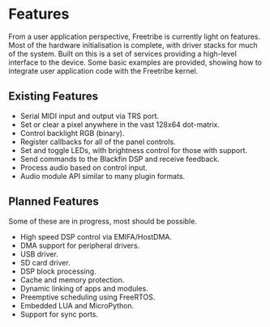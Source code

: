 # Features

From a user application perspective, Freetribe is currently light on features.
Most of the hardware initialisation is complete, with driver stacks for much
of the system. Built on this is a set of services providing a high-level
interface to the device. Some basic examples are provided, showing how to
integrate user application code with the Freetribe kernel.

## Existing Features

- Serial MIDI input and output via TRS port.
- Set or clear a pixel anywhere in the vast 128x64 dot-matrix.
- Control backlight RGB (binary).
- Register callbacks for all of the panel controls.
- Set and toggle LEDs, with brightness control for those with support.
- Send commands to the Blackfin DSP and receive feedback.
- Process audio based on control input.
- Audio module API similar to many plugin formats.

## Planned Features

Some of these are in progress, most should be possible.

- High speed DSP control via EMIFA/HostDMA.
- DMA support for peripheral drivers.
- USB driver.
- SD card driver.
- DSP block processing.
- Cache and memory protection.
- Dynamic linking of apps and modules.
- Preemptive scheduling using FreeRTOS.
- Embedded LUA and MicroPython.
- Support for sync ports.
